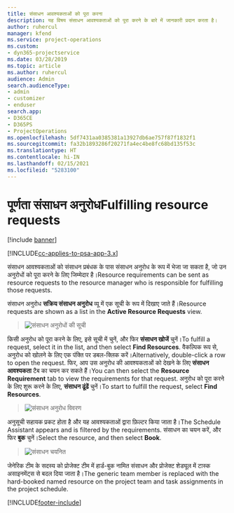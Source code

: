 ```yaml
---
title: संसाधन आवश्यकताओं को पूरा करना
description: यह विषय संसाधन आवश्यकताओं को पूरा करने के बारे में जानकारी प्रदान करता है।
author: ruhercul
manager: kfend
ms.service: project-operations
ms.custom:
- dyn365-projectservice
ms.date: 03/28/2019
ms.topic: article
ms.author: ruhercul
audience: Admin
search.audienceType:
- admin
- customizer
- enduser
search.app:
- D365CE
- D365PS
- ProjectOperations
ms.openlocfilehash: 5df7431aa0385381a13927db6ae757f87f1832f1
ms.sourcegitcommit: fa32b1893286f20271fa4ec4be8fc68bd135f53c
ms.translationtype: HT
ms.contentlocale: hi-IN
ms.lasthandoff: 02/15/2021
ms.locfileid: "5283100"
---
```

# <a name="fulfilling-resource-requests"></a><span data-ttu-id="2edca-103">पूर्णता संसाधन अनुरोध</span><span class="sxs-lookup"><span data-stu-id="2edca-103">Fulfilling resource requests</span></span>

[!include [banner](../includes/psa-now-project-operations.md)]

[!INCLUDE[cc-applies-to-psa-app-3.x](../includes/cc-applies-to-psa-app-3x.md)]

<span data-ttu-id="2edca-104">संसाधन आवश्यकताओं को संसाधन प्रबंधक के पास संसाधन अनुरोध के रूप में भेजा जा सकता है, जो उन अनुरोधों को पूरा करने के लिए जिम्मेदार है।</span><span class="sxs-lookup"><span data-stu-id="2edca-104">Resource requirements can be sent as resource requests to the resource manager who is responsible for fulfilling those requests.</span></span>

<span data-ttu-id="2edca-105">संसाधन अनुरोध **सक्रिय संसाधन अनुरोध** व्यू में एक सूची के रूप में दिखाए जाते हैं।</span><span class="sxs-lookup"><span data-stu-id="2edca-105">Resource requests are shown as a list in the **Active Resource Requests** view.</span></span>

> ![संसाधन अनुरोधों की सूची](media/Resource-Management-image59.png)

<span data-ttu-id="2edca-107">किसी अनुरोध को पूरा करने के लिए, इसे सूची में चुनें, और फिर **संसाधन खोजें** चुनें।</span><span class="sxs-lookup"><span data-stu-id="2edca-107">To fulfill a request, select it in the list, and then select **Find Resources**.</span></span> <span data-ttu-id="2edca-108">वैकल्पिक रूप से, अनुरोध को खोलने के लिए एक पंक्ति पर डबल-क्लिक करें।</span><span class="sxs-lookup"><span data-stu-id="2edca-108">Alternatively, double-click a row to open the request.</span></span> <span data-ttu-id="2edca-109">फिर, आप उस अनुरोध की आवश्यकताओं को देखने के लिए **संसाधन आवश्यकता** टैब का चयन कर सकते हैं।</span><span class="sxs-lookup"><span data-stu-id="2edca-109">You can then select the **Resource Requirement** tab to view the requirements for that request.</span></span> <span data-ttu-id="2edca-110">अनुरोध को पूरा करने के लिए शुरू करने के लिए, **संसाधन ढूंढें** चुनें।</span><span class="sxs-lookup"><span data-stu-id="2edca-110">To start to fulfill the request, select **Find Resources**.</span></span>

> ![संसाधन अनुरोध विवरण](media/Resource-Management-image60.png)

<span data-ttu-id="2edca-112">अनुसूची सहायक प्रकट होता है और यह आवश्यकताओं द्वारा फ़िल्टर किया जाता है।</span><span class="sxs-lookup"><span data-stu-id="2edca-112">The Schedule Assistant appears and is filtered by the requirements.</span></span> <span data-ttu-id="2edca-113">संसाधन का चयन करें, और फिर **बुक** चुनें।</span><span class="sxs-lookup"><span data-stu-id="2edca-113">Select the resource, and then select **Book**.</span></span>

> ![संसाधन चयनित](media/Resource-Management-image61.png)

<span data-ttu-id="2edca-115">जेनेरिक टीम के सदस्य को प्रोजेक्ट टीम में हार्ड-बुक नामित संसाधन और प्रोजेक्ट शेड्यूल में टास्क असाइनमेंट्स से बदल दिया जाता है।</span><span class="sxs-lookup"><span data-stu-id="2edca-115">The generic team member is replaced with the hard-booked named resource on the project team and task assignments in the project schedule.</span></span>


[!INCLUDE[footer-include](../includes/footer-banner.md)]